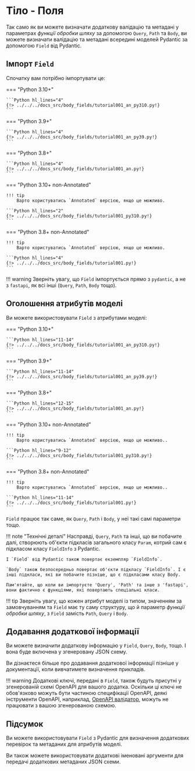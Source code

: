 # Тіло - Поля

Так само як ви можете визначати додаткову валідацію та метадані у параметрах *функції обробки шляху* за допомогою `Query`, `Path` та `Body`, ви можете визначати валідацію та метадані всередині моделей Pydantic за допомогою `Field` від Pydantic.

## Імпорт `Field`

Спочатку вам потрібно імпортувати це:

=== "Python 3.10+"

    ```Python hl_lines="4"
    {!> ../../../docs_src/body_fields/tutorial001_an_py310.py!}
    ```

=== "Python 3.9+"

    ```Python hl_lines="4"
    {!> ../../../docs_src/body_fields/tutorial001_an_py39.py!}
    ```

=== "Python 3.8+"

    ```Python hl_lines="4"
    {!> ../../../docs_src/body_fields/tutorial001_an.py!}
    ```

=== "Python 3.10+ non-Annotated"

    !!! tip
        Варто користуватись `Annotated` версією, якщо це можливо.

    ```Python hl_lines="2"
    {!> ../../../docs_src/body_fields/tutorial001_py310.py!}
    ```

=== "Python 3.8+ non-Annotated"

    !!! tip
        Варто користуватись `Annotated` версією, якщо це можливо.

    ```Python hl_lines="4"
    {!> ../../../docs_src/body_fields/tutorial001.py!}
    ```

!!! warning
    Зверніть увагу, що `Field` імпортується прямо з `pydantic`, а не з `fastapi`, як всі інші (`Query`, `Path`, `Body` тощо).

## Оголошення атрибутів моделі

Ви можете використовувати `Field` з атрибутами моделі:

=== "Python 3.10+"

    ```Python hl_lines="11-14"
    {!> ../../../docs_src/body_fields/tutorial001_an_py310.py!}
    ```

=== "Python 3.9+"

    ```Python hl_lines="11-14"
    {!> ../../../docs_src/body_fields/tutorial001_an_py39.py!}
    ```

=== "Python 3.8+"

    ```Python hl_lines="12-15"
    {!> ../../../docs_src/body_fields/tutorial001_an.py!}
    ```

=== "Python 3.10+ non-Annotated"

    !!! tip
        Варто користуватись `Annotated` версією, якщо це можливо..

    ```Python hl_lines="9-12"
    {!> ../../../docs_src/body_fields/tutorial001_py310.py!}
    ```

=== "Python 3.8+ non-Annotated"

    !!! tip
        Варто користуватись `Annotated` версією, якщо це можливо..

    ```Python hl_lines="11-14"
    {!> ../../../docs_src/body_fields/tutorial001.py!}
    ```

`Field` працює так саме, як `Query`, `Path` і `Body`, у неї такі самі параметри тощо.

!!! note "Технічні деталі"
    Насправді, `Query`, `Path` та інші, що ви побачите далі, створюють об'єкти підкласів загального класу `Param`, котрий сам є підкласом класу `FieldInfo` з Pydantic.

    І `Field` від Pydantic також повертає екземпляр `FieldInfo`.

    `Body` також безпосередньо повертає об'єкти підкласу `FieldInfo`. І є інші підкласи, які ви побачите пізніше, що є підкласами класу Body.

    Пам'ятайте, що коли ви імпортуєте 'Query', 'Path' та інше з 'fastapi', вони фактично є функціями, які повертають спеціальні класи.

!!! tip
     Зверніть увагу, що кожен атрибут моделі із типом, значенням за замовчуванням та `Field` має ту саму структуру, що й параметр *функції обробки шляху*, з `Field` замість `Path`, `Query` і `Body`.

## Додавання додаткової інформації

Ви можете визначити додаткову інформацію у `Field`, `Query`, `Body`, тощо. І вона буде включена у згенеровану JSON схему.

Ви дізнаєтеся більше про додавання додаткової інформації пізніше у документації, коли вивчатимете визначення прикладів.

!!! warning
    Додаткові ключі, передані в `Field`, також будуть присутні у згенерованій схемі OpenAPI для вашого додатка.
    Оскільки ці ключі не обов'язково можуть бути частиною специфікації OpenAPI, деякі інструменти OpenAPI, наприклад, [OpenAPI валідатор](https://validator.swagger.io/), можуть не працювати з вашою згенерованою схемою.

## Підсумок

Ви можете використовувати `Field` з Pydantic для визначення додаткових перевірок та метаданих для атрибутів моделі.

Ви також можете використовувати додаткові іменовані аргументи для передачі додаткових метаданих JSON схеми.
